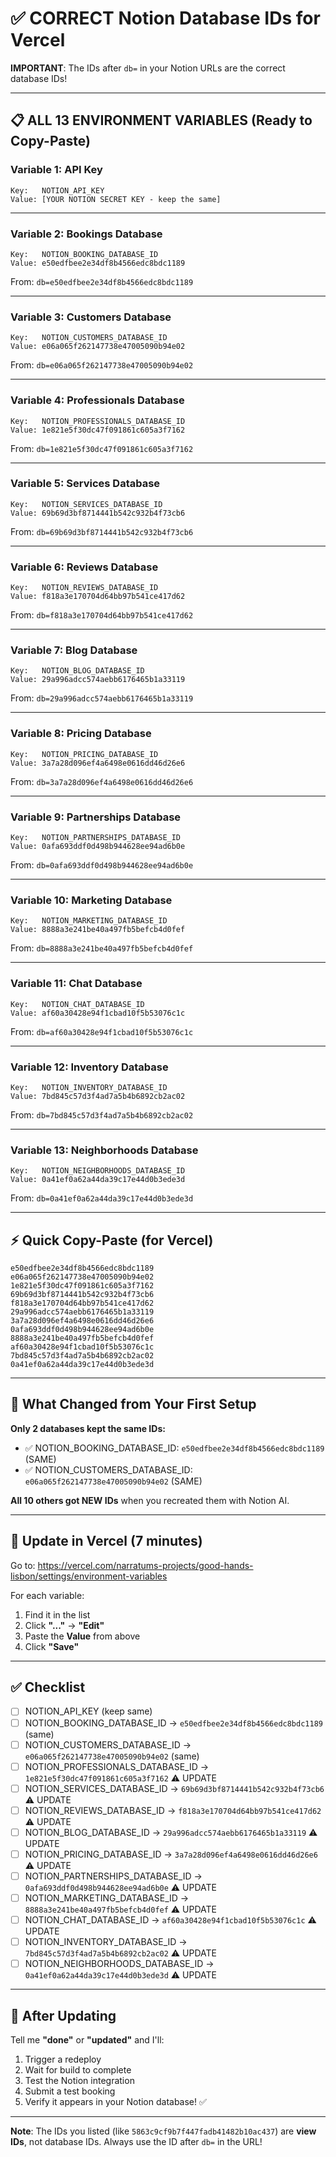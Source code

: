 # ✅ CORRECT Notion Database IDs for Vercel

**IMPORTANT**: The IDs after `db=` in your Notion URLs are the correct database IDs!

---

## 📋 **ALL 13 ENVIRONMENT VARIABLES** (Ready to Copy-Paste)

### Variable 1: API Key
```
Key:   NOTION_API_KEY
Value: [YOUR NOTION SECRET KEY - keep the same]
```

---

### Variable 2: Bookings Database
```
Key:   NOTION_BOOKING_DATABASE_ID
Value: e50edfbee2e34df8b4566edc8bdc1189
```
From: `db=e50edfbee2e34df8b4566edc8bdc1189`

---

### Variable 3: Customers Database
```
Key:   NOTION_CUSTOMERS_DATABASE_ID
Value: e06a065f262147738e47005090b94e02
```
From: `db=e06a065f262147738e47005090b94e02`

---

### Variable 4: Professionals Database
```
Key:   NOTION_PROFESSIONALS_DATABASE_ID
Value: 1e821e5f30dc47f091861c605a3f7162
```
From: `db=1e821e5f30dc47f091861c605a3f7162`

---

### Variable 5: Services Database
```
Key:   NOTION_SERVICES_DATABASE_ID
Value: 69b69d3bf8714441b542c932b4f73cb6
```
From: `db=69b69d3bf8714441b542c932b4f73cb6`

---

### Variable 6: Reviews Database
```
Key:   NOTION_REVIEWS_DATABASE_ID
Value: f818a3e170704d64bb97b541ce417d62
```
From: `db=f818a3e170704d64bb97b541ce417d62`

---

### Variable 7: Blog Database
```
Key:   NOTION_BLOG_DATABASE_ID
Value: 29a996adcc574aebb6176465b1a33119
```
From: `db=29a996adcc574aebb6176465b1a33119`

---

### Variable 8: Pricing Database
```
Key:   NOTION_PRICING_DATABASE_ID
Value: 3a7a28d096ef4a6498e0616dd46d26e6
```
From: `db=3a7a28d096ef4a6498e0616dd46d26e6`

---

### Variable 9: Partnerships Database
```
Key:   NOTION_PARTNERSHIPS_DATABASE_ID
Value: 0afa693ddf0d498b944628ee94ad6b0e
```
From: `db=0afa693ddf0d498b944628ee94ad6b0e`

---

### Variable 10: Marketing Database
```
Key:   NOTION_MARKETING_DATABASE_ID
Value: 8888a3e241be40a497fb5befcb4d0fef
```
From: `db=8888a3e241be40a497fb5befcb4d0fef`

---

### Variable 11: Chat Database
```
Key:   NOTION_CHAT_DATABASE_ID
Value: af60a30428e94f1cbad10f5b53076c1c
```
From: `db=af60a30428e94f1cbad10f5b53076c1c`

---

### Variable 12: Inventory Database
```
Key:   NOTION_INVENTORY_DATABASE_ID
Value: 7bd845c57d3f4ad7a5b4b6892cb2ac02
```
From: `db=7bd845c57d3f4ad7a5b4b6892cb2ac02`

---

### Variable 13: Neighborhoods Database
```
Key:   NOTION_NEIGHBORHOODS_DATABASE_ID
Value: 0a41ef0a62a44da39c17e44d0b3ede3d
```
From: `db=0a41ef0a62a44da39c17e44d0b3ede3d`

---

## ⚡ **Quick Copy-Paste** (for Vercel)

```
e50edfbee2e34df8b4566edc8bdc1189
e06a065f262147738e47005090b94e02
1e821e5f30dc47f091861c605a3f7162
69b69d3bf8714441b542c932b4f73cb6
f818a3e170704d64bb97b541ce417d62
29a996adcc574aebb6176465b1a33119
3a7a28d096ef4a6498e0616dd46d26e6
0afa693ddf0d498b944628ee94ad6b0e
8888a3e241be40a497fb5befcb4d0fef
af60a30428e94f1cbad10f5b53076c1c
7bd845c57d3f4ad7a5b4b6892cb2ac02
0a41ef0a62a44da39c17e44d0b3ede3d
```

---

## 🎯 **What Changed from Your First Setup**

**Only 2 databases kept the same IDs:**
- ✅ NOTION_BOOKING_DATABASE_ID: `e50edfbee2e34df8b4566edc8bdc1189` (SAME)
- ✅ NOTION_CUSTOMERS_DATABASE_ID: `e06a065f262147738e47005090b94e02` (SAME)

**All 10 others got NEW IDs** when you recreated them with Notion AI.

---

## 📝 **Update in Vercel** (7 minutes)

Go to: https://vercel.com/narratums-projects/good-hands-lisbon/settings/environment-variables

For each variable:
1. Find it in the list
2. Click **"..."** → **"Edit"**
3. Paste the **Value** from above
4. Click **"Save"**

---

## ✅ **Checklist**

- [ ] NOTION_API_KEY (keep same)
- [ ] NOTION_BOOKING_DATABASE_ID → `e50edfbee2e34df8b4566edc8bdc1189` (same)
- [ ] NOTION_CUSTOMERS_DATABASE_ID → `e06a065f262147738e47005090b94e02` (same)
- [ ] NOTION_PROFESSIONALS_DATABASE_ID → `1e821e5f30dc47f091861c605a3f7162` ⚠️ UPDATE
- [ ] NOTION_SERVICES_DATABASE_ID → `69b69d3bf8714441b542c932b4f73cb6` ⚠️ UPDATE
- [ ] NOTION_REVIEWS_DATABASE_ID → `f818a3e170704d64bb97b541ce417d62` ⚠️ UPDATE
- [ ] NOTION_BLOG_DATABASE_ID → `29a996adcc574aebb6176465b1a33119` ⚠️ UPDATE
- [ ] NOTION_PRICING_DATABASE_ID → `3a7a28d096ef4a6498e0616dd46d26e6` ⚠️ UPDATE
- [ ] NOTION_PARTNERSHIPS_DATABASE_ID → `0afa693ddf0d498b944628ee94ad6b0e` ⚠️ UPDATE
- [ ] NOTION_MARKETING_DATABASE_ID → `8888a3e241be40a497fb5befcb4d0fef` ⚠️ UPDATE
- [ ] NOTION_CHAT_DATABASE_ID → `af60a30428e94f1cbad10f5b53076c1c` ⚠️ UPDATE
- [ ] NOTION_INVENTORY_DATABASE_ID → `7bd845c57d3f4ad7a5b4b6892cb2ac02` ⚠️ UPDATE
- [ ] NOTION_NEIGHBORHOODS_DATABASE_ID → `0a41ef0a62a44da39c17e44d0b3ede3d` ⚠️ UPDATE

---

## 🚀 **After Updating**

Tell me **"done"** or **"updated"** and I'll:
1. Trigger a redeploy
2. Wait for build to complete
3. Test the Notion integration
4. Submit a test booking
5. Verify it appears in your Notion database! ✅

---

**Note**: The IDs you listed (like `5863c9cf9b7f447fadb41482b10ac437`) are **view IDs**, not database IDs. Always use the ID after `db=` in the URL!


